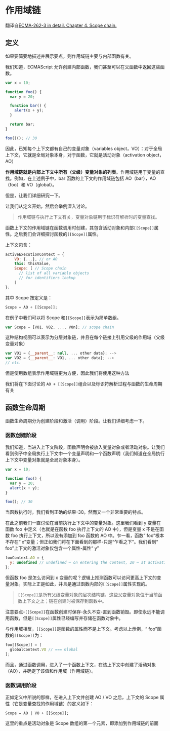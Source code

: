 # 作用域链

翻译自[ECMA-262-3 in detail. Chapter 4. Scope chain.](http://dmitrysoshnikov.com/ecmascript/chapter-4-scope-chain/#:~:text=Scope%20chain%20is%20related%20with%20an%20execution%20context,the%20internal%20%5B%20%5BScope%5D%5D%20property%20of%20this%20function.)

## 定义

如果要简要地描述并展示要点，则作用域链主要与内部函数有关。

我们知道，ECMAScript 允许创建内部函数，我们甚至可以在父函数中返回这些函数。

```js
var x = 10;

function foo() {
  var y = 20;

  function bar() {
    alert(x + y);
  }

  return bar;
}

foo()(); // 30
```

因此，已知每个上下文都有自己的变量对象（variables object，VO）：对于全局上下文，它就是全局对象本身，对于函数，它就是活动对象（activation object，AO）

**作用域链就是内部上下文中所有（父级）变量对象的列表**。作用域链用于变量的查找。例如，在上述例子中，bar 函数的上下文的作用域链包括 AO（bar），AO（foo）和 VO（global）。

但是，让我们详细研究一下。

让我们从定义开始，然后会举例深入讨论。

> 作用域链与执行上下文有关，变量对象链用于标识符解析时的变量查找。

函数上下文的作用域链在函数调用时创建，其包含活动对象和内部`[[Scope]]`属性。之后我们会详细探讨函数的`[[Scope]]`属性。

上下文包含：

```js
activeExecutionContext = {
    VO: {...}, // or AO
    this: thisValue,
    Scope: [ // Scope chain
      // list of all variable objects
      // for identifiers lookup
    ]
};
```

其中 Scope 按定义是：

```js
Scope = AO + [[Scope]];
```

在例子中我们可以将 Scope 和`[[Scope]]`表示为简单数组。

```js
var Scope = [VO1, VO2, ..., VOn]; // scope chain
```

这种结构视图可以表示为分层对象链，并且在每个链接上引用父级的作用域（父级变量对象）

```js
var VO1 = {__parent__: null, ... other data}; -->
var VO2 = {__parent__: VO1, ... other data}; -->
// etc.
```

但是使用数组表示作用域链更为方便，因此我们将使用这种方法

我们将在下面讨论的 `AO + [[Scope]]`组合以及标识符解析过程与函数的生命周期有关

## 函数生命周期

函数生命周期分为创建阶段和激活（调用）阶段。让我们详细考虑一下。

### 函数创建阶段

我们知道，当进入上下文阶段，函数声明会被放入变量对象或者活动对象。让我们看到例子中全局执行上下文中一个变量声明和一个函数声明（我们知道在全局执行上下文中变量对象就是全局对象本身）。

```js
var x = 10;

function foo() {
  var y = 20;
  alert(x + y);
}

foo(); // 30
```

当函数执行时，我们看到正确的结果-30。然而又一个非常重要的特点。

在此之前我们一直讨论在当前执行上下文中的变量对象。这里我们看到 y 变量在函数 foo 中定义（也就是在函数 foo 执行上下文的 AO 中），但是变量 x 不是在函数 foo 执行上下文，所以没有添加到 foo 函数的 AO 中。乍一看，函数“ foo”根本不存在“ x”变量；但正如我们将在下面看到的那样-只是“乍看之下”。我们看到“ foo”上下文的激活对象仅包含一个属性-属性“ y”

```js
fooContext.AO = {
  y: undefined // undefined – on entering the context, 20 – at activation
};
```

但函数 foo 是怎么访问到 x 变量的呢？逻辑上推测函数可以访问更高上下文的变量对象。实际上正是如此，并且是通过函数内部的`[[Scope]]`属性实现的。

> `[[Scope]]`是所有父级变量对象的层次结构链，这些父变量对象位于当前函数上下文之上；链在创建时被保存到函数中。

注意要点-`[[Scope]]`在函数创建时保存-永久不变-直到函数销毁。即使永远不能调用函数，但是`[[Scope]]`属性已经编写并存储在函数对象中。

与作用域相反，`[[Scope]]`是函数的属性而不是上下文。考虑以上示例，“ foo”函数的`[[Scope]]`为：

```js
foo[[Scope]] = [
  globalContext.VO // === Global
];
```

而且，通过函数调用，进入了一个函数上下文，在该上下文中创建了活动对象（AO），并确定了该值和作用域（作用域链）。

### 函数调用阶段

正如定义中所说的那样，在进入上下文并创建 AO / VO 之后，上下文的 Scope 属性（它是变量查找的作用域链）的定义如下：

```
Scope = AO | VO + [[Scope]];
```

这里的重点是活动对象是 Scope 数组的第一个元素，即添加到作用域链的前面
